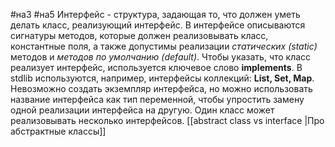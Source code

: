 #на3 #на5
Интерфейс - структура, задающая то, что должен уметь делать класс, реализующий интерфейс. В интерфейсе описываются сигнатуры методов, которые должен реализовывать класс, константные поля, а также допустимы реализации _статических (static)_ методов и _методов по умолчанию (default)_.
Чтобы указать, что класс реализует интерфейс, используется ключевое слово **implements**. В stdlib используются, например, интерфейсы коллекций:  **List, Set, Map**.
Невозможно создать экземпляр интерфейса, но можно использовать название интерфейса как тип переменной, чтобы упростить замену одной реализации интерфейса на другую.
Один класс может реализовывать несколько интерфейсов.
[[abstract class vs interface |Про абстрактные классы]]
